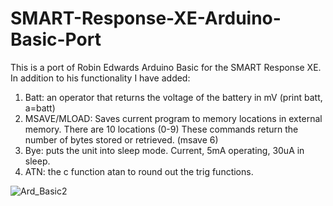 # SMART-Response-XE-Arduino-Basic-Port

This is a port of Robin Edwards Arduino Basic for the SMART Response XE.
In addition to his functionality I have added:
1) Batt: an operator that returns the voltage of the battery in mV (print batt, a=batt)
2) MSAVE/MLOAD: Saves current program to memory locations in external memory. There are 10 locations (0-9)
   These commands return the number of bytes stored or retrieved. (msave 6)
3) Bye: puts the unit into sleep mode. Current, 5mA operating, 30uA in sleep.
4) ATN: the c function atan to round out the trig functions.

![Ard_Basic2](https://user-images.githubusercontent.com/78771234/164280819-f14ee29f-f1a1-4033-bfa9-c86198f5b1d6.jpg)
